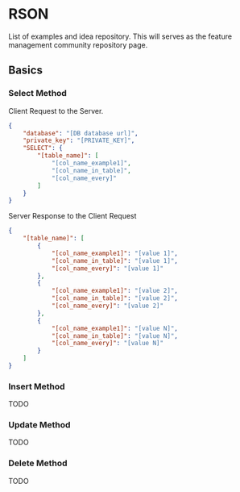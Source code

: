 # RSON
List of examples and idea repository. This will serves as the feature management community repository page.

## Basics
### Select Method
Client Request to the Server.
```json
{
    "database": "[DB database url]",
    "private_key": "[PRIVATE_KEY]",
    "SELECT": {
        "[table_name]": [
            "[col_name_example1]",
            "[col_name_in_table]",
            "[col_name_every]"
        ]
    }
}
```
Server Response to the Client Request
```json
{
    "[table_name]": [
        {
            "[col_name_example1]": "[value 1]",
            "[col_name_in_table]": "[value 1]",
            "[col_name_every]": "[value 1]"
        },
        {
            "[col_name_example1]": "[value 2]",
            "[col_name_in_table]": "[value 2]",
            "[col_name_every]": "[value 2]"
        },
        {
            "[col_name_example1]": "[value N]",
            "[col_name_in_table]": "[value N]",
            "[col_name_every]": "[value N]"
        }
    ]
}
```

### Insert Method
TODO
### Update Method
TODO
### Delete Method
TODO